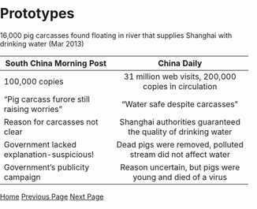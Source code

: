 <title>Example</title>
<style>
body {
    margin:0;
    padding:0;
    background-image:url("/china-environment/assets/images/Factory.pdf"); 
    background-repeat: no-repeat;
    webkit-background-size: cover;
    moz-background-size: cover;
    o-background-size: cover;
    background-size: cover;
    }
    
</style>

# Prototypes

16,000 pig carcasses found floating in river that supplies Shanghai with drinking water (Mar 2013)

|South China Morning Post                            |China Daily        |
| ------------------------------------------         |:---------------------:|
| 100,000 copies                                     |31 million web visits, 200,000 copies in circulation|
| “Pig carcass furore still raising worries”         |“Water safe despite carcasses"|
| Reason for carcasses not clear                     |Shanghai authorities guaranteed the quality of drinking water|
| Government lacked explanation-suspicious!          |Dead pigs were removed, polluted stream did not affect water |
| Government’s publicity campaign                    |Reason uncertain, but pigs were  young and  died of a virus|

[Home](index.md) [Previous Page](page1.md) [Next Page](page3.md)
